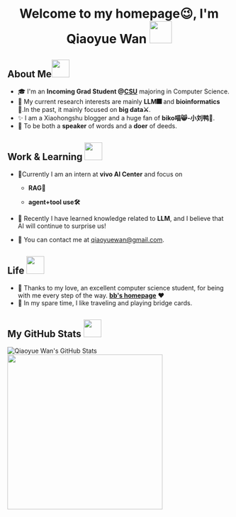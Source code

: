 <h1 align="center">Welcome to my homepage😉, I'm Qiaoyue Wan  <img src="https://imgcdn.sigstick.com/EniyBYfAgKxYUCZhthbe/2-1.thumb128.png" width="50"></h1>

## **About Me**<img src="https://imgcdn.sigstick.com/1RdU0HjM8dK7P46AsnPy/3-1.thumb128.png" width="40">

* 🎓 I'm an **Incoming Grad Student  @[CSU](https://cse.csu.edu.cn/)** majoring in Computer Science.
* 🧠 My current research interests are mainly **LLM🎆** and **bioinformatics🧬**.In the past, it mainly focused on **big data⚔**.
* ✨ I am a Xiaohongshu blogger and a huge fan of **biko喵😸-小刘鸭🦆**.
* 🦾 To be both a **speaker** of words and a **doer** of deeds.


##  **Work & Learning <img src="https://imgcdn.sigstick.com/MEEY5kcoxZzpUKIyzEtQ/0-1.thumb128.png" width="40">**

- 🧱Currently I am an intern at **vivo AI Center** and focus on
  - **RAG🔎**

  - **agent+tool use🛠️**

- 🌱 Recently I have learned knowledge related to **LLM**, and I believe that AI will continue to surprise us!
- 📧 You can contact me at qiaoyuewan@gmail.com.


##  **Life <img src="https://imgcdn.sigstick.com/EniyBYfAgKxYUCZhthbe/0-1.thumb128.png" width="40">**
- 💑 Thanks to my love, an excellent computer science student, for being with me every step of the way. [**bb's homepage**](https://github.com/ZemingL1u) ❤️
- 👜 In my spare time, I like traveling and playing bridge cards.

## My GitHub Stats <img src="https://imgcdn.sigstick.com/kymq8mBi7s6NoL0Tm8oQ/2-1.thumb128.png" width="40">

![Qiaoyue Wan's GitHub Stats](https://github-readme-stats.vercel.app/api?username=qiaoyuewan00&show_icons=true&theme=transparent)  <img src="https://p1.itc.cn/q_70/images03/20211020/f2735a66da7d4adca45a7d1af3115f5d.gif" width="350" length="400">
